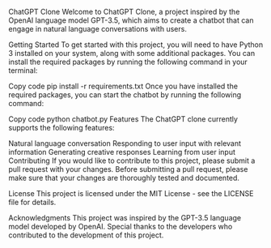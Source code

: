 ChatGPT Clone
Welcome to ChatGPT Clone, a project inspired by the OpenAI language model GPT-3.5, which aims to create a chatbot that can engage in natural language conversations with users.

Getting Started
To get started with this project, you will need to have Python 3 installed on your system, along with some additional packages. You can install the required packages by running the following command in your terminal:

Copy code
pip install -r requirements.txt
Once you have installed the required packages, you can start the chatbot by running the following command:

Copy code
python chatbot.py
Features
The ChatGPT clone currently supports the following features:

Natural language conversation
Responding to user input with relevant information
Generating creative responses
Learning from user input
Contributing
If you would like to contribute to this project, please submit a pull request with your changes. Before submitting a pull request, please make sure that your changes are thoroughly tested and documented.

License
This project is licensed under the MIT License - see the LICENSE file for details.

Acknowledgments
This project was inspired by the GPT-3.5 language model developed by OpenAI. Special thanks to the developers who contributed to the development of this project.
